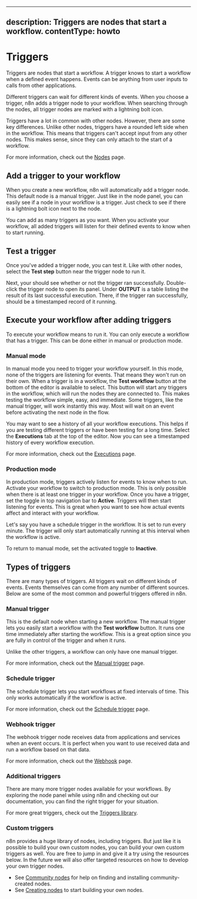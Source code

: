 
---
description: Triggers are nodes that start a workflow.
contentType: howto
---

# Triggers

Triggers are nodes that start a workflow. A trigger knows to start a workflow when a defined event happens. Events can be anything from user inputs to calls from other applications.

Different triggers can wait for different kinds of events. When you choose a trigger, n8n adds a trigger node to your workflow. When searching through the nodes, all trigger nodes are marked with a lightning bolt icon.

Triggers have a lot in common with other nodes. However, there are some key differences. Unlike other nodes, triggers have a rounded left side when in the workflow. This means that triggers can't accept input from any other nodes. This makes sense, since they can only attach to the start of a workflow. 

For more information, check out the [Nodes](/workflows/components/nodes/) page.

## Add a trigger to your workflow

When you create a new workflow, n8n will automatically add a trigger node. This default node is a manual trigger. Just like in the node panel, you can easily see if a node in your workflow is a trigger. Just check to see if there is a lightning bolt icon next to the node. 

You can add as many triggers as you want. When you activate your workflow, all added triggers will listen for their defined events to know when to start running.

## Test a trigger

Once you've added a trigger node, you can test it. Like with other nodes, select the **Test step** button near the trigger node to run it. 

Next, your should see whether or not the trigger ran successfully. Double-click the trigger node to open its panel. Under **OUTPUT** is a table listing the result of its last successful execution. There, if the trigger ran successfully, should be a timestamped record of it running.   

## Execute your workflow after adding triggers
To execute your workflow means to run it. You can only execute a workflow that has a trigger. This can be done either in manual or production mode.

### Manual mode
In manual mode you need to trigger your workflow yourself. In this mode, none of the triggers are listening for events. That means they won't run on their own. When a trigger is in a workflow, the **Test workflow** button at the bottom of the editor is available to select. This button will start any triggers in the workflow, which will run the nodes they are connected to. This makes testing the workflow simple, easy, and immediate. Some triggers, like the manual trigger, will work instantly this way. Most will wait on an event before activating the next node in the flow.

You may want to see a history of all your workflow executions. This helps if you are testing different triggers or have been testing for a long time. Select the **Executions** tab at the top of the editor. Now you can see a timestamped history of every workflow execution.  

For more information, check out the [Executions](/workflows/executions/) page.

### Production mode

In production mode, triggers actively listen for events to know when to run. Activate your workflow to switch to production mode. This is only possible when there is at least one trigger in your workflow. Once you have a trigger, set the toggle in top navigation bar to **Active**. Triggers will then start listening for events. This is great when you want to see how actual events affect and interact with your workflow.

<!-- This is still awkward. -->
Let's say you have a schedule trigger in the workflow. It is set to run every minute. The trigger will only start automatically running at this interval when the workflow is active.

To return to manual mode, set the activated toggle to **Inactive**.

## Types of triggers

There are many types of triggers. All triggers wait on different kinds of events. Events themselves can come from any number of different sources. Below are some of the most common and powerful triggers offered in n8n.

### Manual trigger

This is the default node when starting a new workflow. The manual trigger lets you easily start a workflow with the **Test workflow** button. It runs one time immediately after starting the workflow. This is a great option since you are fully in control of the trigger and when it runs. 

Unlike the other triggers, a workflow can only have one manual trigger.

For more information, check out the [Manual trigger](/integrations/builtin/core-nodes/n8n-nodes-base.manualworkflowtrigger/) page.

### Schedule trigger

The schedule trigger lets you start workflows at fixed intervals of time. This only works automatically if the workflow is active.

For more information, check out the [Schedule trigger](/integrations/builtin/core-nodes/n8n-nodes-base.manualworkflowtrigger/) page.

### Webhook trigger

The webhook trigger node receives data from applications and services when an event occurs. It is perfect when you want to use received data and run a workflow based on that data.

For more information, check out the [Webhook](/integrations/builtin/core-nodes/n8n-nodes-base.webhook/) page.

### Additional triggers
There are many more trigger nodes available for your workflows. By exploring the node panel while using n8n and checking out our documentation, you can find the right trigger for your situation.

For more great triggers, check out the [Triggers library](integrations/builtin/trigger-nodes/).

### Custom triggers

n8n provides a huge library of nodes, including triggers. But just like it is possible to build your own custom nodes, you can build your own custom triggers as well. You are free to jump in and give it a try using the resources below. In the future we will also offer targeted resources on how to develop your own trigger nodes.

* See [Community nodes](/integrations/community-nodes/installation/) for help on finding and installing community-created nodes.
* See [Creating nodes](/integrations/creating-nodes/overview/) to start building your own nodes.


